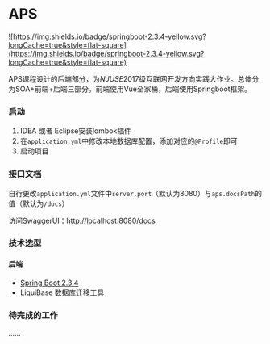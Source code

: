 # APS
![https://img.shields.io/badge/springboot-2.3.4-yellow.svg?longCache=true&style=flat-square](https://img.shields.io/badge/springboot-2.3.4-yellow.svg?longCache=true&style=flat-square)

APS课程设计的后端部分，为*NJUSE*2017级互联网开发方向实践大作业。总体分为SOA+前端+后端三部分。前端使用Vue全家桶，后端使用Springboot框架。

### 启动

1. IDEA 或者 Eclipse安装lombok插件
2. 在`application.yml`中修改本地数据库配置，添加对应的`@Profile`即可
3. 启动项目

### 接口文档

自行更改`application.yml`文件中`server.port`（默认为8080）与`aps.docsPath`的值（默认为`/docs`）

访问SwaggerUI：[http://localhost:8080/docs](http://localhost:8080/swagger-ui/index.html?configUrl=/api-docs/swagger-config)

### 技术选型

#### 后端

- [Spring Boot 2.3.4](http://spring.io/projects/spring-boot/)
- LiquiBase 数据库迁移工具

### 待完成的工作

……